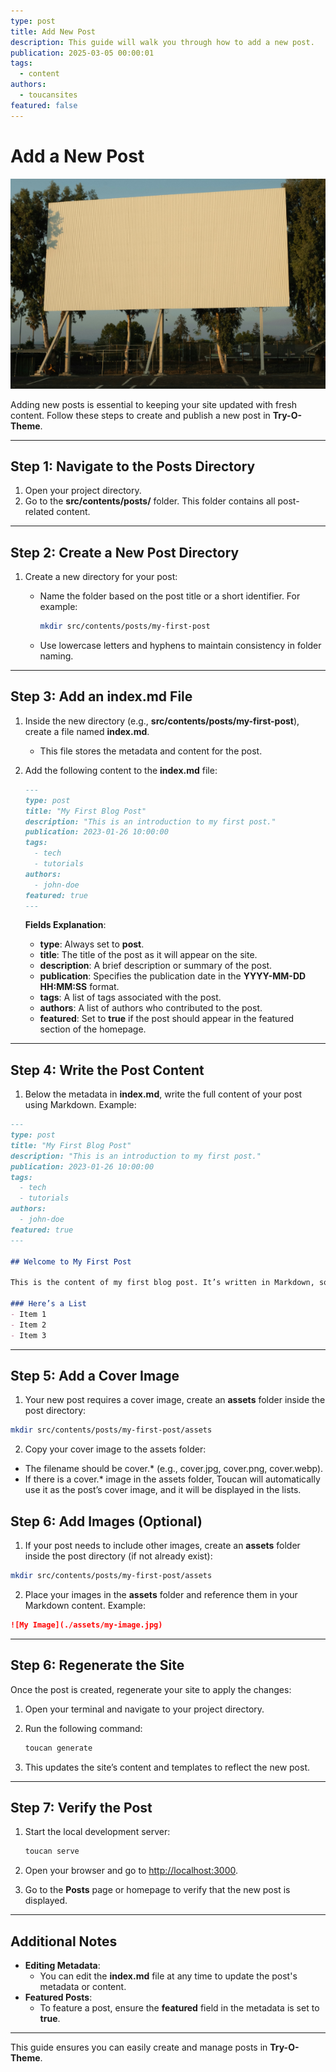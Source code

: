 ```yaml
---
type: post
title: Add New Post
description: This guide will walk you through how to add a new post.
publication: 2025-03-05 00:00:01
tags:
  - content
authors:
  - toucansites
featured: false
---
```


# Add a New Post

![Cover Image](./assets/cover.jpg)

Adding new posts is essential to keeping your site updated with fresh content. Follow these steps to create and publish a new post in **Try-O-Theme**.

---

## Step 1: Navigate to the Posts Directory

1. Open your project directory.
2. Go to the **src/contents/posts/** folder. This folder contains all post-related content.

---

## Step 2: Create a New Post Directory

1. Create a new directory for your post:
   - Name the folder based on the post title or a short identifier. For example:

     ```bash
     mkdir src/contents/posts/my-first-post
     ```

   - Use lowercase letters and hyphens to maintain consistency in folder naming.

---

## Step 3: Add an **index.md** File

1. Inside the new directory (e.g., **src/contents/posts/my-first-post**), create a file named **index.md**.
   - This file stores the metadata and content for the post.

2. Add the following content to the **index.md** file:

   ```markdown
   ---
   type: post
   title: "My First Blog Post"
   description: "This is an introduction to my first post."
   publication: 2023-01-26 10:00:00
   tags:
     - tech
     - tutorials
   authors:
     - john-doe
   featured: true
   ---
   ```

   **Fields Explanation**:
   - **type**: Always set to **post**.
   - **title**: The title of the post as it will appear on the site.
   - **description**: A brief description or summary of the post.
   - **publication**: Specifies the publication date in the **YYYY-MM-DD HH:MM:SS** format.
   - **tags**: A list of tags associated with the post.
   - **authors**: A list of authors who contributed to the post.
   - **featured**: Set to **true** if the post should appear in the featured section of the homepage.

---

## Step 4: Write the Post Content

1. Below the metadata in **index.md**, write the full content of your post using Markdown. Example:

```markdown
---
type: post
title: "My First Blog Post"
description: "This is an introduction to my first post."
publication: 2023-01-26 10:00:00
tags:
  - tech
  - tutorials
authors:
  - john-doe
featured: true
---

## Welcome to My First Post

This is the content of my first blog post. It’s written in Markdown, so you can easily format headings, lists, images, and more.

### Here’s a List
- Item 1
- Item 2
- Item 3
```

---

## Step 5: Add a Cover Image

1. Your new post requires a cover image, create an **assets** folder inside the post directory:

  ```bash
  mkdir src/contents/posts/my-first-post/assets
  ```

2. Copy your cover image to the assets folder:

- The filename should be cover.* (e.g., cover.jpg, cover.png, cover.webp).
- If there is a cover.* image in the assets folder, Toucan will automatically use it as the post’s cover image, and it will be displayed in the lists.

## Step 6: Add Images (Optional)

1. If your post needs to include other images, create an **assets** folder inside the post directory (if not already exist):

  ```bash
  mkdir src/contents/posts/my-first-post/assets
  ```

2. Place your images in the **assets** folder and reference them in your Markdown content. Example:

  ```markdown
  ![My Image](./assets/my-image.jpg)
  ```

---

## Step 6: Regenerate the Site

Once the post is created, regenerate your site to apply the changes:

1. Open your terminal and navigate to your project directory.
2. Run the following command:

   ```bash
   toucan generate
   ```

3. This updates the site’s content and templates to reflect the new post.

---

## Step 7: Verify the Post

1. Start the local development server:

   ```bash
   toucan serve
   ```

2. Open your browser and go to [http://localhost:3000](http://localhost:3000).
3. Go to the **Posts** page or homepage to verify that the new post is displayed.

---

## Additional Notes

- **Editing Metadata**:
  - You can edit the **index.md** file at any time to update the post's metadata or content.
- **Featured Posts**:
  - To feature a post, ensure the **featured** field in the metadata is set to **true**.

---

This guide ensures you can easily create and manage posts in **Try-O-Theme**.
